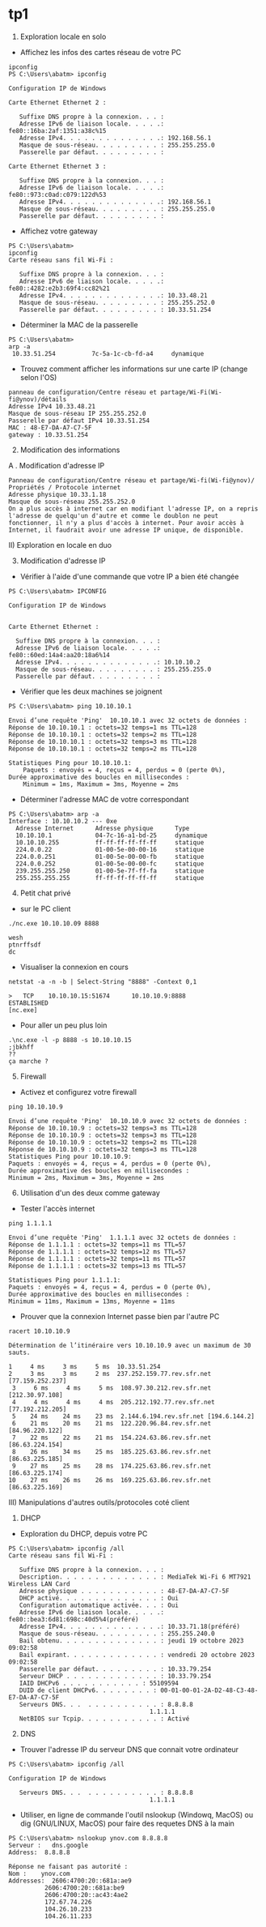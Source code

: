 # tp1
1) Exploration locale en solo

- Affichez les infos des cartes réseau de votre PC
```
ipconfig
PS C:\Users\abatm> ipconfig

Configuration IP de Windows

Carte Ethernet Ethernet 2 :

   Suffixe DNS propre à la connexion. . . :
   Adresse IPv6 de liaison locale. . . . .: fe80::16ba:2af:1351:a38c%15
   Adresse IPv4. . . . . . . . . . . . . .: 192.168.56.1
   Masque de sous-réseau. . . . . . . . . : 255.255.255.0
   Passerelle par défaut. . . . . . . . . :

Carte Ethernet Ethernet 3 :

   Suffixe DNS propre à la connexion. . . :
   Adresse IPv6 de liaison locale. . . . .: fe80::973:c0ad:c079:122d%53
   Adresse IPv4. . . . . . . . . . . . . .: 192.168.56.1
   Masque de sous-réseau. . . . . . . . . : 255.255.255.0
   Passerelle par défaut. . . . . . . . . :
```

- Affichez votre gateway
```
PS C:\Users\abatm>
ipconfig
Carte réseau sans fil Wi-Fi :

   Suffixe DNS propre à la connexion. . . :
   Adresse IPv6 de liaison locale. . . . .: fe80::4282:e2b3:69f4:cc82%21
   Adresse IPv4. . . . . . . . . . . . . .: 10.33.48.21
   Masque de sous-réseau. . . . . . . . . : 255.255.252.0
   Passerelle par défaut. . . . . . . . . : 10.33.51.254
   ```

- Déterminer la MAC de la passerelle
```
PS C:\Users\abatm>
arp -a
 10.33.51.254          7c-5a-1c-cb-fd-a4     dynamique
 ```
- Trouvez comment afficher les informations sur une carte IP (change selon l'OS)
```
panneau de configuration/Centre réseau et partage/Wi-Fi(Wi-fi@ynov)/détails
Adresse IPv4 10.33.48.21
Masque de sous-réseau IP 255.255.252.0
Passerelle par défaut IPv4 10.33.51.254
MAC : 48-E7-DA-A7-C7-5F
gateway : 10.33.51.254
```
2) Modification des informations

A . Modification d'adresse IP
 ```
 Panneau de configuration/Centre réseau et partage/Wi-fi(Wi-fi@ynov)/ Propriétés / Protocole internet
 Adresse physique 10.33.1.18
 Masque de sous-réseau 255.255.252.0
 On a plus accès à internet car en modifiant l'adresse IP, on a repris l'adresse de quelqu'un d'autre et comme le doublon ne peut fonctionner, il n'y a plus d'accès à internet. Pour avoir accès à Internet, il faudrait avoir une adresse IP unique, de disponible.
 ```
 II) Exploration en locale en duo
 
 3. Modification d'adresse IP
 -  Vérifier à l'aide d'une commande que votre IP a bien été changée
 ```
PS C:\Users\abatm> IPCONFIG

Configuration IP de Windows


Carte Ethernet Ethernet :

   Suffixe DNS propre à la connexion. . . :
   Adresse IPv6 de liaison locale. . . . .: fe80::60ed:14a4:aa20:18a6%14
   Adresse IPv4. . . . . . . . . . . . . .: 10.10.10.2
   Masque de sous-réseau. . . . . . . . . : 255.255.255.0
   Passerelle par défaut. . . . . . . . . :

 ```
- Vérifier que les deux machines se joignent
```
PS C:\Users\abatm> ping 10.10.10.1

Envoi d’une requête 'Ping'  10.10.10.1 avec 32 octets de données :
Réponse de 10.10.10.1 : octets=32 temps=1 ms TTL=128
Réponse de 10.10.10.1 : octets=32 temps=2 ms TTL=128
Réponse de 10.10.10.1 : octets=32 temps=3 ms TTL=128
Réponse de 10.10.10.1 : octets=32 temps=2 ms TTL=128

Statistiques Ping pour 10.10.10.1:
    Paquets : envoyés = 4, reçus = 4, perdus = 0 (perte 0%),
Durée approximative des boucles en millisecondes :
    Minimum = 1ms, Maximum = 3ms, Moyenne = 2ms
```
-  Déterminer l'adresse MAC de votre correspondant
```
PS C:\Users\abatm> arp -a
Interface : 10.10.10.2 --- 0xe
  Adresse Internet      Adresse physique      Type
  10.10.10.1            04-7c-16-a1-bd-25     dynamique
  10.10.10.255          ff-ff-ff-ff-ff-ff     statique
  224.0.0.22            01-00-5e-00-00-16     statique
  224.0.0.251           01-00-5e-00-00-fb     statique
  224.0.0.252           01-00-5e-00-00-fc     statique
  239.255.255.250       01-00-5e-7f-ff-fa     statique
  255.255.255.255       ff-ff-ff-ff-ff-ff     statique
```
4) Petit chat privé
- sur le PC client
```
./nc.exe 10.10.10.09 8888

wesh
ptnrffsdf
dc
```
-  Visualiser la connexion en cours
```
netstat -a -n -b | Select-String "8888" -Context 0,1

>   TCP    10.10.10.15:51674      10.10.10.9:8888           ESTABLISHED
[nc.exe]
```
- Pour aller un peu plus loin
```
.\nc.exe -l -p 8888 -s 10.10.10.15
;jbkhff
??
ça marche ?
```

5) Firewall

-  Activez et configurez votre firewall
```
ping 10.10.10.9

Envoi d’une requête 'Ping'  10.10.10.9 avec 32 octets de données :
Réponse de 10.10.10.9 : octets=32 temps=3 ms TTL=128
Réponse de 10.10.10.9 : octets=32 temps=3 ms TTL=128
Réponse de 10.10.10.9 : octets=32 temps=2 ms TTL=128
Réponse de 10.10.10.9 : octets=32 temps=3 ms TTL=128
Statistiques Ping pour 10.10.10.9:
Paquets : envoyés = 4, reçus = 4, perdus = 0 (perte 0%),
Durée approximative des boucles en millisecondes :
Minimum = 2ms, Maximum = 3ms, Moyenne = 2ms
```
6) Utilisation d'un des deux comme gateway
- Tester l'accès internet
```
ping 1.1.1.1

Envoi d’une requête 'Ping'  1.1.1.1 avec 32 octets de données :
Réponse de 1.1.1.1 : octets=32 temps=11 ms TTL=57
Réponse de 1.1.1.1 : octets=32 temps=12 ms TTL=57
Réponse de 1.1.1.1 : octets=32 temps=11 ms TTL=57
Réponse de 1.1.1.1 : octets=32 temps=13 ms TTL=57

Statistiques Ping pour 1.1.1.1:
Paquets : envoyés = 4, reçus = 4, perdus = 0 (perte 0%),
Durée approximative des boucles en millisecondes :
Minimum = 11ms, Maximum = 13ms, Moyenne = 11ms
```
- Prouver que la connexion Internet passe bien par l'autre PC 
```
racert 10.10.10.9

Détermination de l’itinéraire vers 10.10.10.9 avec un maximum de 30 sauts.

1     4 ms     3 ms     5 ms  10.33.51.254
2     3 ms     3 ms     2 ms  237.252.159.77.rev.sfr.net [77.159.252.237]
 3     6 ms     4 ms     5 ms  108.97.30.212.rev.sfr.net [212.30.97.108]
 4     4 ms     4 ms     4 ms  205.212.192.77.rev.sfr.net [77.192.212.205]
 5    24 ms    24 ms    23 ms  2.144.6.194.rev.sfr.net [194.6.144.2]
 6    21 ms    20 ms    21 ms  122.220.96.84.rev.sfr.net [84.96.220.122]
 7    22 ms    22 ms    21 ms  154.224.63.86.rev.sfr.net [86.63.224.154]
 8    26 ms    34 ms    25 ms  185.225.63.86.rev.sfr.net [86.63.225.185]
 9    27 ms    25 ms    28 ms  174.225.63.86.rev.sfr.net [86.63.225.174]
10    27 ms    26 ms    26 ms  169.225.63.86.rev.sfr.net [86.63.225.169]
```
III) Manipulations d'autres outils/protocoles coté client
1) DHCP
- Exploration du DHCP, depuis votre PC
```
PS C:\Users\abatm> ipconfig /all
Carte réseau sans fil Wi-Fi :

   Suffixe DNS propre à la connexion. . . :
   Description. . . . . . . . . . . . . . : MediaTek Wi-Fi 6 MT7921 Wireless LAN Card
   Adresse physique . . . . . . . . . . . : 48-E7-DA-A7-C7-5F
   DHCP activé. . . . . . . . . . . . . . : Oui
   Configuration automatique activée. . . : Oui
   Adresse IPv6 de liaison locale. . . . .: fe80::bea3:6d81:698c:40d5%4(préféré)
   Adresse IPv4. . . . . . . . . . . . . .: 10.33.71.18(préféré)
   Masque de sous-réseau. . . . . . . . . : 255.255.240.0
   Bail obtenu. . . . . . . . . . . . . . : jeudi 19 octobre 2023 09:02:58
   Bail expirant. . . . . . . . . . . . . : vendredi 20 octobre 2023 09:02:58
   Passerelle par défaut. . . . . . . . . : 10.33.79.254
   Serveur DHCP . . . . . . . . . . . . . : 10.33.79.254
   IAID DHCPv6 . . . . . . . . . . . : 55109594
   DUID de client DHCPv6. . . . . . . . : 00-01-00-01-2A-D2-48-C3-48-E7-DA-A7-C7-5F
   Serveurs DNS. . .  . . . . . . . . . . : 8.8.8.8
                                       1.1.1.1
   NetBIOS sur Tcpip. . . . . . . . . . . : Activé
```
2) DNS
- Trouver l'adresse IP du serveur DNS que connait votre ordinateur 
```
PS C:\Users\abatm> ipconfig /all

Configuration IP de Windows

   Serveurs DNS. . .  . . . . . . . . . . : 8.8.8.8
                                       1.1.1.1
```
- Utiliser, en ligne de commande l'outil nslookup (Windowq, MacOS) ou dig (GNU/LINUX, MacOS) pour faire des requetes DNS à la main
```
PS C:\Users\abatm> nslookup ynov.com 8.8.8.8
Serveur :   dns.google
Address:  8.8.8.8

Réponse ne faisant pas autorité :
Nom :    ynov.com
Addresses:  2606:4700:20::681a:ae9
          2606:4700:20::681a:be9
          2606:4700:20::ac43:4ae2
          172.67.74.226
          104.26.10.233
          104.26.11.233
```